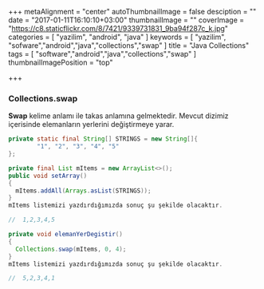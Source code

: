 +++
metaAlignment = "center"
autoThumbnailImage = false
desciption = ""
date = "2017-01-11T16:10:10+03:00"
thumbnailImage = ""
coverImage = "https://c8.staticflickr.com/8/7421/9339731831_9ba94f287c_k.jpg"
categories = [
  "yazilim",
  "android",
  "java"
]
keywords = [
  "yazilim",
  "sofware","android","java","collections","swap"
]
title = "Java Collections"
tags = [
  "software","android","java","collections","swap"
]
thumbnailImagePosition = "top"

+++

### **Collections.swap**

**Swap** kelime anlamı ile takas anlamına gelmektedir. Mevcut dizimiz içerisinde elemanların yerlerini değiştirmeye yarar.

```java
private static final String[] STRINGS = new String[]{
        "1", "2", "3", "4", "5"
};

private final List mItems = new ArrayList<>();
public void setArray()
{
  mItems.addAll(Arrays.asList(STRINGS));
}
mItems listemizi yazdırdığımızda sonuç şu şekilde olacaktır.

//  1,2,3,4,5

private void elemanYerDegistir()
{
  Collections.swap(mItems, 0, 4);
}
mItems listemizi yazdırdığımızda sonuç şu şekilde olacaktır.

//  5,2,3,4,1
```
